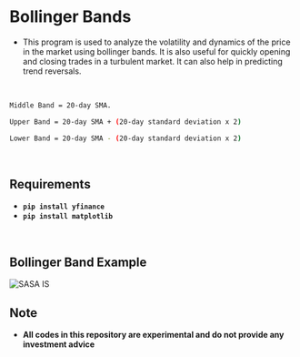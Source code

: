 # Bollinger Bands
* This program is used to analyze the volatility and dynamics of the price in the market using bollinger bands. It is also useful for quickly opening and closing trades in a turbulent market. It can also help in predicting trend reversals.

<br>

```bash
Middle Band = 20-day SMA.
```

```bash
Upper Band = 20-day SMA + (20-day standard deviation x 2)
```

```bash
Lower Band = 20-day SMA - (20-day standard deviation x 2)
```
<br>


## Requirements
* **`pip install yfinance`**<br/>
* **`pip install matplotlib`**<br/>

<br>

## Bollinger Band Example

![SASA IS](https://github.com/Efe-Eroglu/Indicators/assets/95614657/81b6db4a-0106-40c1-ae83-d79bff8bcd95)

## Note
* **All codes in this repository are experimental and do not provide any investment advice**
